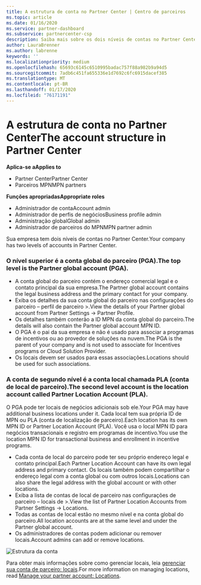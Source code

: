 ```yaml
---
title: A estrutura de conta no Partner Center | Centro de parceiros
ms.topic: article
ms.date: 01/16/2020
ms.service: partner-dashboard
ms.subservice: partnercenter-csp
description: Saiba mais sobre os dois níveis de contas no Partner Center, a conta global do parceiro (PGA) e a conta de localização do parceiro (PLA).
author: LauraBrenner
ms.author: labrenne
keywords: ''
ms.localizationpriority: medium
ms.openlocfilehash: 65693c6145c6510995badac757f88a982b9a94d5
ms.sourcegitcommit: 7adb6c451fa655336e1d7692c6fc6915dacef385
ms.translationtype: MT
ms.contentlocale: pt-BR
ms.lasthandoff: 01/17/2020
ms.locfileid: "76171191"
---
```

# <a name="the-account-structure-in-partner-center"></a><span data-ttu-id="9b730-103">A estrutura de conta no Partner Center</span><span class="sxs-lookup"><span data-stu-id="9b730-103">The account structure in Partner Center</span></span>

<span data-ttu-id="9b730-104">**Aplica-se a**</span><span class="sxs-lookup"><span data-stu-id="9b730-104">**Applies to**</span></span>

- <span data-ttu-id="9b730-105">Partner Center</span><span class="sxs-lookup"><span data-stu-id="9b730-105">Partner Center</span></span>
- <span data-ttu-id="9b730-106">Parceiros MPN</span><span class="sxs-lookup"><span data-stu-id="9b730-106">MPN partners</span></span>

<span data-ttu-id="9b730-107">**Funções apropriadas**</span><span class="sxs-lookup"><span data-stu-id="9b730-107">**Appropriate roles**</span></span>

- <span data-ttu-id="9b730-108">Administrador de conta</span><span class="sxs-lookup"><span data-stu-id="9b730-108">Account admin</span></span>
- <span data-ttu-id="9b730-109">Administrador de perfis de negócios</span><span class="sxs-lookup"><span data-stu-id="9b730-109">Business profile admin</span></span>
- <span data-ttu-id="9b730-110">Administração global</span><span class="sxs-lookup"><span data-stu-id="9b730-110">Global admin</span></span>
- <span data-ttu-id="9b730-111">Administrador de parceiros do MPN</span><span class="sxs-lookup"><span data-stu-id="9b730-111">MPN partner admin</span></span>

<span data-ttu-id="9b730-112">Sua empresa tem dois níveis de contas no Partner Center.</span><span class="sxs-lookup"><span data-stu-id="9b730-112">Your company has two levels of accounts in Partner Center.</span></span>

### <a name="the-top-level-is-the-partner-global-account-pga"></a><span data-ttu-id="9b730-113">O nível superior é a conta global do parceiro (PGA).</span><span class="sxs-lookup"><span data-stu-id="9b730-113">The top level is the Partner global account (PGA).</span></span>

- <span data-ttu-id="9b730-114">A conta global do parceiro contém o endereço comercial legal e o contato principal da sua empresa.</span><span class="sxs-lookup"><span data-stu-id="9b730-114">The Partner global account contains the legal business address and the primary contact for your company.</span></span> 
- <span data-ttu-id="9b730-115">Exiba os detalhes da sua conta global do parceiro nas configurações do parceiro – perfil de parceiro >.</span><span class="sxs-lookup"><span data-stu-id="9b730-115">View the details of your Partner global account from Partner Settings -> Partner Profile.</span></span>
- <span data-ttu-id="9b730-116">Os detalhes também conterão a ID MPN da conta global do parceiro.</span><span class="sxs-lookup"><span data-stu-id="9b730-116">The details will also contain the Partner global account MPN ID.</span></span> 
- <span data-ttu-id="9b730-117">O PGA é o pai da sua empresa e não é usado para associar a programas de incentivos ou ao provedor de soluções na nuvem.</span><span class="sxs-lookup"><span data-stu-id="9b730-117">The PGA is the parent of your company and is not used to associate for Incentives programs or Cloud Solution Provider.</span></span> 
- <span data-ttu-id="9b730-118">Os locais devem ser usados para essas associações.</span><span class="sxs-lookup"><span data-stu-id="9b730-118">Locations should be used for such associations.</span></span>

### <a name="the-second-level-account-is-the-location-account-called-partner-location-account-pla"></a><span data-ttu-id="9b730-119">A conta de segundo nível é a conta local chamada PLA (conta de local de parceiro).</span><span class="sxs-lookup"><span data-stu-id="9b730-119">The second level account is the location account called Partner Location Account (PLA).</span></span>

<span data-ttu-id="9b730-120">O PGA pode ter locais de negócios adicionais sob ele.</span><span class="sxs-lookup"><span data-stu-id="9b730-120">Your PGA may have additional business locations under it.</span></span> <span data-ttu-id="9b730-121">Cada local tem sua própria ID de MPN ou PLA (conta de localização de parceiro).</span><span class="sxs-lookup"><span data-stu-id="9b730-121">Each location has its own MPN ID or Partner Location Account (PLA).</span></span> <span data-ttu-id="9b730-122">Você usa o local MPN ID para negócios transacionais e registro em programas de incentivo.</span><span class="sxs-lookup"><span data-stu-id="9b730-122">You use the location MPN ID for transactional business and enrollment in incentive programs.</span></span>

- <span data-ttu-id="9b730-123">Cada conta de local do parceiro pode ter seu próprio endereço legal e contato principal.</span><span class="sxs-lookup"><span data-stu-id="9b730-123">Each Partner Location Account can have its own legal address and primary contact.</span></span> <span data-ttu-id="9b730-124">Os locais também podem compartilhar o endereço legal com a conta global ou com outros locais.</span><span class="sxs-lookup"><span data-stu-id="9b730-124">Locations can also share the legal address with the global account or with other locations.</span></span>
- <span data-ttu-id="9b730-125">Exiba a lista de contas de local de parceiro nas configurações de parceiro – locais de >.</span><span class="sxs-lookup"><span data-stu-id="9b730-125">View the list of Partner Location Accounts from Partner Settings -> Locations.</span></span>
- <span data-ttu-id="9b730-126">Todas as contas de local estão no mesmo nível e na conta global do parceiro.</span><span class="sxs-lookup"><span data-stu-id="9b730-126">All location accounts are at the same level and under the Partner global account.</span></span>
- <span data-ttu-id="9b730-127">Os administradores de contas podem adicionar ou remover locais.</span><span class="sxs-lookup"><span data-stu-id="9b730-127">Account admins can add or remove locations.</span></span>

![Estrutura da conta](images/accountstructure.png)

<span data-ttu-id="9b730-129">Para obter mais informações sobre como gerenciar locais, leia [gerenciar sua conta de parceiro: locais](manage-locations.md).</span><span class="sxs-lookup"><span data-stu-id="9b730-129">For more information on managing locations, read [Manage your partner account: Locations](manage-locations.md).</span></span> 




















